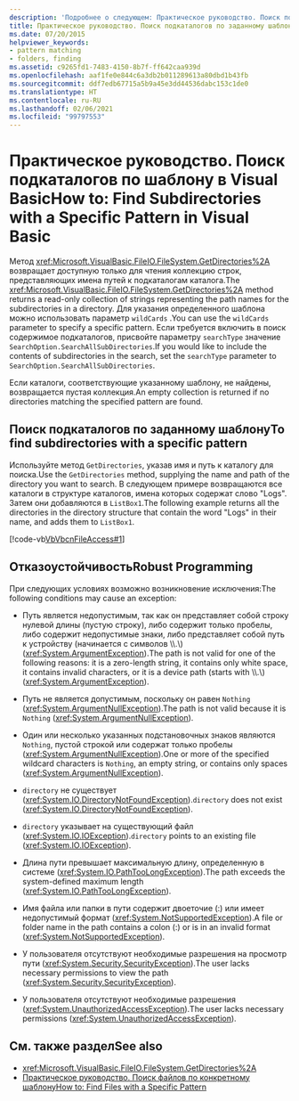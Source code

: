 ```yaml
---
description: 'Подробнее о следующем: Практическое руководство. Поиск подкаталогов по шаблону в Visual Basic'
title: Практическое руководство. Поиск подкаталогов по заданному шаблону
ms.date: 07/20/2015
helpviewer_keywords:
- pattern matching
- folders, finding
ms.assetid: c9265fd1-7483-4150-8b7f-ff642caa939d
ms.openlocfilehash: aaf1fe0e844c6a3db2b011289613a80dbd1b43fb
ms.sourcegitcommit: ddf7edb67715a5b9a45e3dd44536dabc153c1de0
ms.translationtype: HT
ms.contentlocale: ru-RU
ms.lasthandoff: 02/06/2021
ms.locfileid: "99797553"
---
```

# <a name="how-to-find-subdirectories-with-a-specific-pattern-in-visual-basic"></a><span data-ttu-id="7eebc-103">Практическое руководство. Поиск подкаталогов по шаблону в Visual Basic</span><span class="sxs-lookup"><span data-stu-id="7eebc-103">How to: Find Subdirectories with a Specific Pattern in Visual Basic</span></span>

<span data-ttu-id="7eebc-104">Метод <xref:Microsoft.VisualBasic.FileIO.FileSystem.GetDirectories%2A> возвращает доступную только для чтения коллекцию строк, представляющих имена путей к подкаталогам каталога.</span><span class="sxs-lookup"><span data-stu-id="7eebc-104">The <xref:Microsoft.VisualBasic.FileIO.FileSystem.GetDirectories%2A> method returns a read-only collection of strings representing the path names for the subdirectories in a directory.</span></span> <span data-ttu-id="7eebc-105">Для указания определенного шаблона можно использовать параметр `wildCards` .</span><span class="sxs-lookup"><span data-stu-id="7eebc-105">You can use the `wildCards` parameter to specify a specific pattern.</span></span> <span data-ttu-id="7eebc-106">Если требуется включить в поиск содержимое подкаталогов, присвойте параметру `searchType` значение `SearchOption.SearchAllSubDirectories`.</span><span class="sxs-lookup"><span data-stu-id="7eebc-106">If you would like to include the contents of subdirectories in the search, set the `searchType` parameter to `SearchOption.SearchAllSubDirectories`.</span></span>

<span data-ttu-id="7eebc-107">Если каталоги, соответствующие указанному шаблону, не найдены, возвращается пустая коллекция.</span><span class="sxs-lookup"><span data-stu-id="7eebc-107">An empty collection is returned if no directories matching the specified pattern are found.</span></span>

## <a name="to-find-subdirectories-with-a-specific-pattern"></a><span data-ttu-id="7eebc-108">Поиск подкаталогов по заданному шаблону</span><span class="sxs-lookup"><span data-stu-id="7eebc-108">To find subdirectories with a specific pattern</span></span>

<span data-ttu-id="7eebc-109">Используйте метод `GetDirectories`, указав имя и путь к каталогу для поиска.</span><span class="sxs-lookup"><span data-stu-id="7eebc-109">Use the `GetDirectories` method, supplying the name and path of the directory you want to search.</span></span> <span data-ttu-id="7eebc-110">В следующем примере возвращаются все каталоги в структуре каталогов, имена которых содержат слово "Logs". Затем они добавляются в `ListBox1`.</span><span class="sxs-lookup"><span data-stu-id="7eebc-110">The following example returns all the directories in the directory structure that contain the word "Logs" in their name, and adds them to `ListBox1`.</span></span>

[!code-vb[VbVbcnFileAccess#1](~/samples/snippets/visualbasic/VS_Snippets_VBCSharp/VbVbcnFileAccess/VB/Class1.vb#1)]

## <a name="robust-programming"></a><span data-ttu-id="7eebc-111">Отказоустойчивость</span><span class="sxs-lookup"><span data-stu-id="7eebc-111">Robust Programming</span></span>

<span data-ttu-id="7eebc-112">При следующих условиях возможно возникновение исключения:</span><span class="sxs-lookup"><span data-stu-id="7eebc-112">The following conditions may cause an exception:</span></span>

- <span data-ttu-id="7eebc-113">Путь является недопустимым, так как он представляет собой строку нулевой длины (пустую строку), либо содержит только пробелы, либо содержит недопустимые знаки, либо представляет собой путь к устройству (начинается с символов \\\\.\\) (<xref:System.ArgumentException>).</span><span class="sxs-lookup"><span data-stu-id="7eebc-113">The path is not valid for one of the following reasons: it is a zero-length string, it contains only white space, it contains invalid characters, or it is a device path (starts with \\\\.\\) (<xref:System.ArgumentException>).</span></span>

- <span data-ttu-id="7eebc-114">Путь не является допустимым, поскольку он равен `Nothing` (<xref:System.ArgumentNullException>).</span><span class="sxs-lookup"><span data-stu-id="7eebc-114">The path is not valid because it is `Nothing` (<xref:System.ArgumentNullException>).</span></span>

- <span data-ttu-id="7eebc-115">Один или несколько указанных подстановочных знаков являются `Nothing`, пустой строкой или содержат только пробелы (<xref:System.ArgumentNullException>).</span><span class="sxs-lookup"><span data-stu-id="7eebc-115">One or more of the specified wildcard characters is `Nothing`, an empty string, or contains only spaces (<xref:System.ArgumentNullException>).</span></span>

- <span data-ttu-id="7eebc-116">`directory` не существует (<xref:System.IO.DirectoryNotFoundException>).</span><span class="sxs-lookup"><span data-stu-id="7eebc-116">`directory` does not exist (<xref:System.IO.DirectoryNotFoundException>).</span></span>

- <span data-ttu-id="7eebc-117">`directory` указывает на существующий файл (<xref:System.IO.IOException>).</span><span class="sxs-lookup"><span data-stu-id="7eebc-117">`directory` points to an existing file (<xref:System.IO.IOException>).</span></span>

- <span data-ttu-id="7eebc-118">Длина пути превышает максимальную длину, определенную в системе (<xref:System.IO.PathTooLongException>).</span><span class="sxs-lookup"><span data-stu-id="7eebc-118">The path exceeds the system-defined maximum length (<xref:System.IO.PathTooLongException>).</span></span>

- <span data-ttu-id="7eebc-119">Имя файла или папки в пути содержит двоеточие (:) или имеет недопустимый формат (<xref:System.NotSupportedException>).</span><span class="sxs-lookup"><span data-stu-id="7eebc-119">A file or folder name in the path contains a colon (:) or is in an invalid format (<xref:System.NotSupportedException>).</span></span>

- <span data-ttu-id="7eebc-120">У пользователя отсутствуют необходимые разрешения на просмотр пути (<xref:System.Security.SecurityException>).</span><span class="sxs-lookup"><span data-stu-id="7eebc-120">The user lacks necessary permissions to view the path (<xref:System.Security.SecurityException>).</span></span>

- <span data-ttu-id="7eebc-121">У пользователя отсутствуют необходимые разрешения (<xref:System.UnauthorizedAccessException>).</span><span class="sxs-lookup"><span data-stu-id="7eebc-121">The user lacks necessary permissions (<xref:System.UnauthorizedAccessException>).</span></span>

## <a name="see-also"></a><span data-ttu-id="7eebc-122">См. также раздел</span><span class="sxs-lookup"><span data-stu-id="7eebc-122">See also</span></span>

- <xref:Microsoft.VisualBasic.FileIO.FileSystem.GetDirectories%2A>
- [<span data-ttu-id="7eebc-123">Практическое руководство. Поиск файлов по конкретному шаблону</span><span class="sxs-lookup"><span data-stu-id="7eebc-123">How to: Find Files with a Specific Pattern</span></span>](how-to-find-files-with-a-specific-pattern.md)
